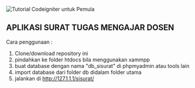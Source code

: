 ![Tutorial Codeigniter untuk Pemula](https://d33wubrfki0l68.cloudfront.net/0769dc50630e4306feeeb2becef7b06128f325bf/e20cc/img/ci/db/add-success.png)

## APLIKASI SURAT TUGAS MENGAJAR DOSEN

Cara penggunaan :
1. Clone/download repository ini
2. pindahkan ke folder htdocs bila menggunakan xammpp
3. buat database dengan nama "db_sisurat" di phpmyadmin atau tools lain
4. import database dari folder db didalam folder utama
5. jalankan di http://127.1.1.1/sisurat/


